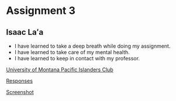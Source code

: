 # Assignment 3
## Isaac Laʻa
- I have learned to take a deep breath while doing my assignment.
- I have learned to take care of my mental health.
- I have learned to keep in contact with my professor.

[University of Montana Pacific Islanders Club](https://www.facebook.com/uofmpic/)

[Responses](https://github.com/laamaikahiki/MART341-WedDesign/blob/main/assignment-03/responses.txt)

[Screenshot](https://github.com/laamaikahiki/MART341-WedDesign/blob/main/assignment-03/images/MART341-WebDesign:assignment-03:images:screenshot.png)
